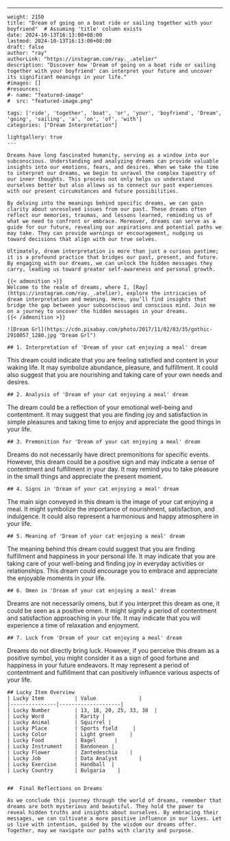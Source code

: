 ---
    weight: 2150
    title: "Dream of going on a boat ride or sailing together with your boyfriend"  # Assuming 'title' column exists
    date: 2024-10-13T16:13:00+08:00
    lastmod: 2024-10-13T16:13:00+08:00
    draft: false
    author: "ray"
    authorLink: "https://instagram.com/ray._.atelier"
    description: "Discover how 'Dream of going on a boat ride or sailing together with your boyfriend' can interpret your future and uncover its significant meanings in your life."
    #images: []
    #resources:
    #- name: "featured-image"
    #  src: "featured-image.png"
    
    tags: ['ride', 'together', 'boat', 'or', 'your', 'boyfriend', 'Dream', 'going', 'sailing', 'a', 'on', 'of', 'with']
    categories: ["Dream Interpretation"]
    
    lightgallery: true
    ---
    
    Dreams have long fascinated humanity, serving as a window into our subconscious. Understanding and analyzing dreams can provide valuable insights into our emotions, fears, and desires. When we take the time to interpret our dreams, we begin to unravel the complex tapestry of our inner thoughts. This process not only helps us understand ourselves better but also allows us to connect our past experiences with our present circumstances and future possibilities.
    
    By delving into the meanings behind specific dreams, we can gain clarity about unresolved issues from our past. These dreams often reflect our memories, traumas, and lessons learned, reminding us of what we need to confront or embrace. Moreover, dreams can serve as a guide for our future, revealing our aspirations and potential paths we may take. They can provide warnings or encouragement, nudging us toward decisions that align with our true selves.
    
    Ultimately, dream interpretation is more than just a curious pastime; it is a profound practice that bridges our past, present, and future. By engaging with our dreams, we can unlock the hidden messages they carry, leading us toward greater self-awareness and personal growth.
    
    {{< admonition >}}
    Welcome to the realm of dreams, where I, [Ray](https://instagram.com/ray._.atelier), explore the intricacies of dream interpretation and meaning. Here, you’ll find insights that bridge the gap between your subconscious and conscious mind. Join me on a journey to uncover the hidden messages in your dreams.
    {{< /admonition >}}
    
    ![Dream Grl](https://cdn.pixabay.com/photo/2017/11/02/03/35/gothic-2910057_1280.jpg "Dream Grl")
    
    ## 1. Interpretation of 'Dream of your cat enjoying a meal' dream
    
This dream could indicate that you are feeling satisfied and content in your waking life. It may symbolize abundance, pleasure, and fulfillment. It could also suggest that you are nourishing and taking care of your own needs and desires.
    
    ## 2. Analysis of 'Dream of your cat enjoying a meal' dream
    
The dream could be a reflection of your emotional well-being and contentment. It may suggest that you are finding joy and satisfaction in simple pleasures and taking time to enjoy and appreciate the good things in your life.
    
    ## 3. Premonition for 'Dream of your cat enjoying a meal' dream
    
Dreams do not necessarily have direct premonitions for specific events. However, this dream could be a positive sign and may indicate a sense of contentment and fulfillment in your day. It may remind you to take pleasure in the small things and appreciate the present moment.
    
    ## 4. Signs in 'Dream of your cat enjoying a meal' dream
    
The main sign conveyed in this dream is the image of your cat enjoying a meal. It might symbolize the importance of nourishment, satisfaction, and indulgence. It could also represent a harmonious and happy atmosphere in your life.
    
    ## 5. Meaning of 'Dream of your cat enjoying a meal' dream
    
The meaning behind this dream could suggest that you are finding fulfillment and happiness in your personal life. It may indicate that you are taking care of your well-being and finding joy in everyday activities or relationships. This dream could encourage you to embrace and appreciate the enjoyable moments in your life.
    
    ## 6. Omen in 'Dream of your cat enjoying a meal' dream
    
Dreams are not necessarily omens, but if you interpret this dream as one, it could be seen as a positive omen. It might signify a period of contentment and satisfaction approaching in your life. It may indicate that you will experience a time of relaxation and enjoyment.
    
    ## 7. Luck from 'Dream of your cat enjoying a meal' dream
    
Dreams do not directly bring luck. However, if you perceive this dream as a positive symbol, you might consider it as a sign of good fortune and happiness in your future endeavors. It may represent a period of contentment and fulfillment that can positively influence various aspects of your life.
    
    ## Lucky Item Overview
    | Lucky Item          | Value              |
    |---------------|--------------------|
    | Lucky Number        | 13, 18, 20, 25, 33, 38  |
    | Lucky Word          | Rarity |
    | Lucky Animal        | Squirrel |
    | Lucky Place         | Sports field     |
    | Lucky Color         | Light green     |
    | Lucky Food          | Bagel      |
    | Lucky Instrument    | Bandoneon |
    | Lucky Flower        | Zantedeschia    |
    | Lucky Job           | Data Analyst       |
    | Lucky Exercise      | Handball  |
    | Lucky Country       | Bulgaria    |
    
    
    ##  Final Reflections on Dreams
    
    As we conclude this journey through the world of dreams, remember that dreams are both mysterious and beautiful. They hold the power to reveal hidden truths and insights about ourselves. By embracing their messages, we can cultivate a more positive influence in our lives. Let us live with intention, guided by the wisdom our dreams offer. Together, may we navigate our paths with clarity and purpose.
    